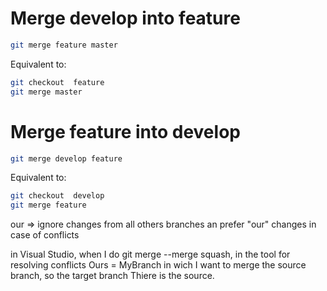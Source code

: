 # Merge develop into feature

``` bash
git merge feature master 
```


Equivalent to: 

``` bash
git checkout  feature 
git merge master
```

# Merge feature into develop


``` bash
git merge develop feature  
```

Equivalent to:

``` bash
git checkout  develop 
git merge feature
```

our => ignore changes from all others branches an prefer "our" changes in case of conflicts


in Visual Studio, when I do  git merge --merge squash, in the tool for resolving conflicts 
Ours = MyBranch in wich I want to merge the source branch, so the target branch 
Thiere is the source.
